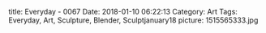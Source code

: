 title: Everyday - 0067
Date: 2018-01-10 06:22:13
Category: Art
Tags: Everyday, Art, Sculpture, Blender, Sculptjanuary18
picture: 1515565333.jpg
